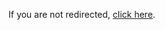 <!DOCTYPE html>
<html>
  <head>
    <meta http-equiv="refresh" content="0; url="https://renewing-wondrous-reptile.ngrok-free.app">
    <title>Redirecting…</title>
  </head>
  <body>
    <p>If you are not redirected, <a href="[https://example.com/your-real-page](https://renewing-wondrous-reptile.ngrok-free.app)">click here</a>.</p>
  </body>
</html>
